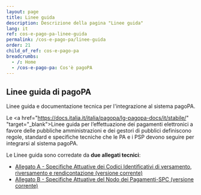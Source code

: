 ```yaml
---
layout: page
title: Linee guida
description: Descrizione della pagina "Linee guida"
lang: it
ref: cos-e-pago-pa-linee-guida
permalink: /cos-e-pago-pa/linee-guida
order: 21
child_of_ref: cos-e-pago-pa
breadcrumbs:
  - /: Home
  - /cos-e-pago-pa: Cos'è pagoPA
---
```


## Linee guida di pagoPA

Linee guida e documentazione tecnica per l'integrazione al sistema pagoPA.
 
Le <a href="https://docs.italia.it/italia/pagopa/lg-pagopa-docs/it/stabile/" "target="_blank">Linee guida per l’effettuazione dei pagamenti elettronici a favore delle pubbliche amministrazioni e dei gestori di pubblici</a> definiscono regole, standard e specifiche tecniche che le PA e i PSP devono seguire per integrarsi al sistema pagoPA.

Le Linee guida sono corredate da **due allegati tecnici**:
* [Allegato A - Specifiche Attuative dei Codici Identificativi di versamento, riversamento e rendicontazione (versione corrente)](https://docs.italia.it/italia/pagopa/pagopa-codici-docs/it/bozza/)
* [Allegato B - Specifiche Attuative del Nodo dei Pagamenti-SPC (versione corrente)](https://docs.italia.it/italia/pagopa/pagopa-specifichepagamenti-docs/it/stabile/)
